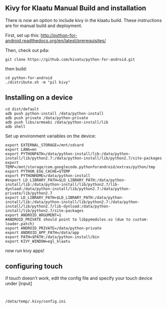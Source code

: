 Kivy for Klaatu Manual Build and installation
---------------------------------------------

There is now an option to include kivy in the klaatu build. These
instructions are for manual build and deployment.

First, set up this:
http://python-for-android.readthedocs.org/en/latest/prerequisites/

Then, check out p4a:

    git clone https://github.com/kivatu/python-for-android.git

then build:

    cd python-for-android
    ./distribute.sh -m "pil kivy"

Installing on a device
----------------------

    cd dist/default
    adb push python-install /data/python-install
    adb push private /data/python-private
    adb push libs/armeabi /data/python-install/lib
    adb shell

Set up environment variables on the device:

    export EXTERNAL_STORAGE=/mnt/sdcard
    export LANG=en
    export PYTHONPATH=/data/python-install/lib:/data/python-install/lib/python2.7:/data/python-install/lib/python2.7/site-packages
    export TEMP=/mnt/storage/com.googlecode.pythonforandroid/extras/python/tmp
    export PYTHON_EGG_CACHE=$TEMP
    export PYTHONHOME=/data/python-install
    #export LD_LIBRARY_PATH=$LD_LIBRARY_PATH:/data/python-install/lib:/data/python-install/lib/python2.7/lib-dynload:/data/python-install/lib/python2.7:/data/python-private/lib/python2.7
    export LD_LIBRARY_PATH=$LD_LIBRARY_PATH:/data/python-install/lib:/data/python-install/lib/python2.7:/data/python-install/lib/python2.7/lib-dynload:/data/python-install/lib/python2.7/site-packages
    export ANDROID_ARGUMENT=1
    #ANDROID_PRIVATE should point to libpymodules.so (due to custom-loader.patch)
    export ANDROID_PRIVATE=/data/python-private 
    export ANDROID_APP_PATH=/data/app
    export PATH=$PATH:/data/python-install/bin
    export KIVY_WINDOW=egl_klaatu

now run kivy apps!

configuring touch
-----------------

if touch doesn’t work, edit the config file and specify your touch
device under [input]

<code>\
/data/temp/.kivy/config.ini\
</code>
